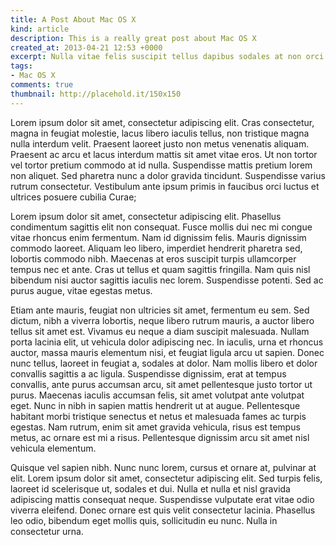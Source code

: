 ```yaml
--- 
title: A Post About Mac OS X
kind: article
description: This is a really great post about Mac OS X
created_at: 2013-04-21 12:53 +0000
excerpt: Nulla vitae felis suscipit tellus dapibus sodales at non orci. Sed at dui eget eros vulputate vestibulum vel ut dui. In hac habitasse platea dictumst. In elementum laoreet arcu in blandit.
tags: 
- Mac OS X
comments: true
thumbnail: http://placehold.it/150x150
---
```

Lorem ipsum dolor sit amet, consectetur adipiscing elit. Cras consectetur, magna in feugiat molestie, lacus libero iaculis tellus, non tristique magna nulla interdum velit. Praesent laoreet justo non metus venenatis aliquam. Praesent ac arcu et lacus interdum mattis sit amet vitae eros. Ut non tortor vel tortor pretium commodo at id nulla. Suspendisse mattis pretium lorem non aliquet. Sed pharetra nunc a dolor gravida tincidunt. Suspendisse varius rutrum consectetur. Vestibulum ante ipsum primis in faucibus orci luctus et ultrices posuere cubilia Curae;

Lorem ipsum dolor sit amet, consectetur adipiscing elit. Phasellus condimentum sagittis elit non consequat. Fusce mollis dui nec mi congue vitae rhoncus enim fermentum. Nam id dignissim felis. Mauris dignissim commodo laoreet. Aliquam leo libero, imperdiet hendrerit pharetra sed, lobortis commodo nibh. Maecenas at eros suscipit turpis ullamcorper tempus nec et ante. Cras ut tellus et quam sagittis fringilla. Nam quis nisl bibendum nisi auctor sagittis iaculis nec lorem. Suspendisse potenti. Sed ac purus augue, vitae egestas metus.

Etiam ante mauris, feugiat non ultricies sit amet, fermentum eu sem. Sed dictum, nibh a viverra lobortis, neque libero rutrum mauris, a auctor libero tellus sit amet est. Vivamus eu neque a diam suscipit malesuada. Nullam porta lacinia elit, ut vehicula dolor adipiscing nec. In iaculis, urna et rhoncus auctor, massa mauris elementum nisi, et feugiat ligula arcu ut sapien. Donec nunc tellus, laoreet in feugiat a, sodales at dolor. Nam mollis libero et dolor convallis sagittis a ac ligula. Suspendisse dignissim, erat at tempus convallis, ante purus accumsan arcu, sit amet pellentesque justo tortor ut purus. Maecenas iaculis accumsan felis, sit amet volutpat ante volutpat eget. Nunc in nibh in sapien mattis hendrerit ut at augue. Pellentesque habitant morbi tristique senectus et netus et malesuada fames ac turpis egestas. Nam rutrum, enim sit amet gravida vehicula, risus est tempus metus, ac ornare est mi a risus. Pellentesque dignissim arcu sit amet nisl vehicula elementum.

Quisque vel sapien nibh. Nunc nunc lorem, cursus et ornare at, pulvinar at elit. Lorem ipsum dolor sit amet, consectetur adipiscing elit. Sed turpis felis, laoreet id scelerisque ut, sodales et dui. Nulla et nulla et nisl gravida adipiscing mattis consequat neque. Suspendisse vulputate erat vitae odio viverra eleifend. Donec ornare est quis velit consectetur lacinia. Phasellus leo odio, bibendum eget mollis quis, sollicitudin eu nunc. Nulla in consectetur urna.

